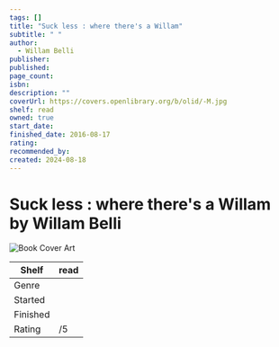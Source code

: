 ```yaml
---
tags: []
title: "Suck less : where there's a Willam"
subtitle: " "
author:
  - Willam Belli
publisher: 
published: 
page_count: 
isbn: 
description: ""
coverUrl: https://covers.openlibrary.org/b/olid/-M.jpg
shelf: read
owned: true
start_date: 
finished_date: 2016-08-17
rating: 
recommended_by: 
created: 2024-08-18
---
```


# Suck less : where there's a Willam by Willam Belli

![Book Cover Art](https://covers.openlibrary.org/b/olid/-M.jpg)

| Shelf | read |
| --- | --- |
| Genre |  |
| Started |  |
| Finished |  |
| Rating | /5 |

